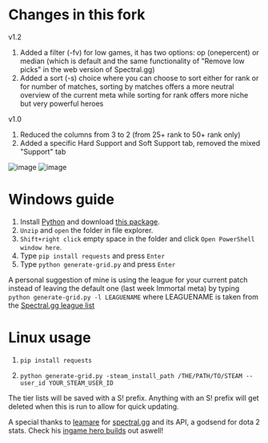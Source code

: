 # Changes in this fork
v1.2
1. Added a filter (-fv) for low games, it has two options: op (onepercent) or median (which is default and the same functionality of "Remove low picks" in the web version of Spectral.gg)
1. Added a sort (-s) choice where you can choose to sort either for rank or for number of matches, sorting by matches offers a more neutral overview of the current meta while sorting for rank offers more niche but very powerful heroes

v1.0
1. Reduced the columns from 3 to 2 (from 25+ rank to 50+ rank only) 
1. Added a specific Hard Support and Soft Support tab, removed the mixed "Support" tab

![image](https://i.imgur.com/hRrqf2q.png)
![image](https://i.imgur.com/oPpCi7S.jpeg)

# Windows guide

1. Install [Python](https://www.microsoft.com/en-us/p/python-38/9mssztt1n39l) and download [this package](https://github.com/derac/Auto-Dota2-Hero-Grid/archive/refs/heads/master.zip).
1. `Unzip` and `open` the folder in file explorer.
1. `Shift+right click` empty space in the folder and click `Open PowerShell window here`.
1. Type `pip install requests` and press `Enter`
1. Type `python generate-grid.py` and press `Enter`

A personal suggestion of mine is using the league for your current patch instead of leaving the default one (last week Immortal meta) by typing `python generate-grid.py -l LEAGUENAME` where LEAGUENAME is taken from the [Spectral.gg league list](https://stats.spectral.gg/lrg2/?cat=ranked)

# Linux usage

1. `pip install requests`

1. `python generate-grid.py -steam_install_path /THE/PATH/TO/STEAM --user_id YOUR_STEAM_USER_ID`

The tier lists will be saved with a S! prefix. Anything with an S! prefix will get deleted when this is run to allow for quick updating.

A special thanks to [leamare](https://github.com/leamare) for [spectral.gg](https://spectral.gg/) and its API, a godsend for dota 2 stats. Check his [ingame hero builds](https://github.com/leamare/nerds-builds/blob/master/BUILDS.md) out aswell!

